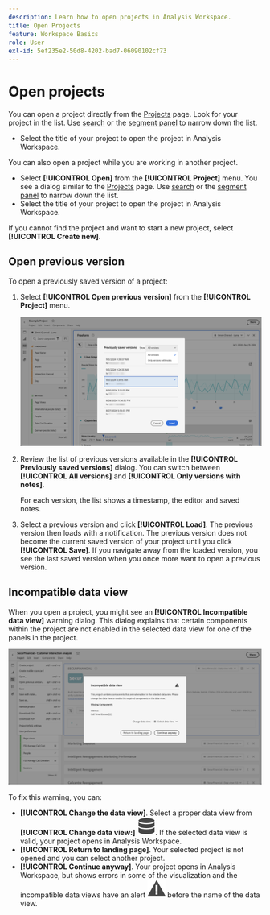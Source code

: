 ```yaml
---
description: Learn how to open projects in Analysis Workspace.
title: Open Projects
feature: Workspace Basics
role: User
exl-id: 5ef235e2-50d8-4202-bad7-06090102cf73
---
```

# Open projects

You can open a project directly from the [Projects](/help/analysis-workspace/build-workspace-project/freeform-overview.md) page. Look for your project in the list. Use [search](/help/analysis-workspace/build-workspace-project/freeform-overview.md#search) or the [segment panel](/help/analysis-workspace/build-workspace-project/freeform-overview.md#segment-panel) to narrow down the list.

* Select the title of your project to open the project in Analysis Workspace.

You can also open a project while you are working in another project.

* Select **[!UICONTROL Open]** from the **[!UICONTROL Project]** menu. You see a dialog similar to the [Projects](/help/analysis-workspace/build-workspace-project/freeform-overview.md) page.  Use [search](/help/analysis-workspace/build-workspace-project/freeform-overview.md#search) or the [segment panel](/help/analysis-workspace/build-workspace-project/freeform-overview.md#segment-panel) to narrow down the list.
* Select the title of your project to open the project in Analysis Workspace.

If you cannot find the project and want to start a new project, select **[!UICONTROL Create new]**.

## Open previous version

To open a previously saved version of a project:

1. Select **[!UICONTROL Open previous version]** from the **[!UICONTROL Project]** menu.

   ![The Previously saved project versions list and options to show All versions or Only versions with notes.](assets/open-previously-saved.png)

1. Review the list of previous versions available in the **[!UICONTROL Previously saved versions]** dialog. You can switch between **[!UICONTROL All versions]** and **[!UICONTROL Only versions with notes]**.

   For each version, the list shows a timestamp, the editor and saved notes.


1. Select a previous version and click **[!UICONTROL Load]**.
   The previous version then loads with a notification. The previous version does not become the current saved version of your project until you click **[!UICONTROL Save]**. If you navigate away from the loaded version, you see the last saved version when you once more want to open a previous version.


## Incompatible data view

When you open a project, you might see an **[!UICONTROL Incompatible data view]** warning dialog. This dialog explains that certain components within the project are not enabled in the selected data view for one of the panels in the project. 

![Incompatible](assets/incompatible-data-view.png)

To fix this warning, you can:

* **[!UICONTROL Change the data view]**. Select a proper data view from **[!UICONTROL Change data view:]** ![Data](/help/assets/icons/Data.svg). If the selected data view is valid, your project opens in Analysis Workspace.
* **[!UICONTROL Return to landing page]**. Your selected project is not opened and you can select another project.
* **[!UICONTROL Continue anyway]**. Your project opens in Analysis Workspace, but shows errors in some of the visualization and the incompatible data views have an alert ![Alert](/help/assets/icons/Alert.svg) before the name of the data view.
